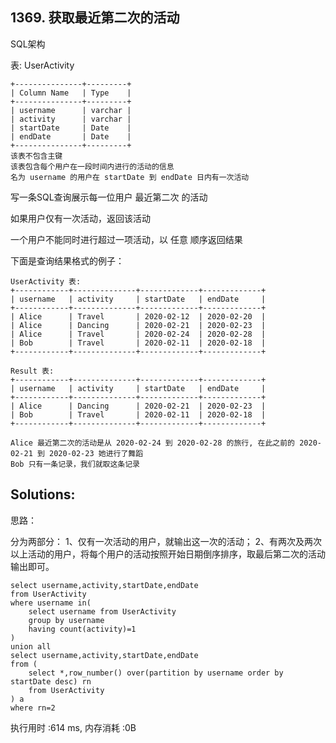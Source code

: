 ## 1369. 获取最近第二次的活动
SQL架构

表: UserActivity
```
+---------------+---------+
| Column Name   | Type    |
+---------------+---------+
| username      | varchar |
| activity      | varchar |
| startDate     | Date    |
| endDate       | Date    |
+---------------+---------+
该表不包含主键
该表包含每个用户在一段时间内进行的活动的信息
名为 username 的用户在 startDate 到 endDate 日内有一次活动
```
 

写一条SQL查询展示每一位用户 最近第二次 的活动

如果用户仅有一次活动，返回该活动

一个用户不能同时进行超过一项活动，以 任意 顺序返回结果

下面是查询结果格式的例子：
```
UserActivity 表:
+------------+--------------+-------------+-------------+
| username   | activity     | startDate   | endDate     |
+------------+--------------+-------------+-------------+
| Alice      | Travel       | 2020-02-12  | 2020-02-20  |
| Alice      | Dancing      | 2020-02-21  | 2020-02-23  |
| Alice      | Travel       | 2020-02-24  | 2020-02-28  |
| Bob        | Travel       | 2020-02-11  | 2020-02-18  |
+------------+--------------+-------------+-------------+

Result 表:
+------------+--------------+-------------+-------------+
| username   | activity     | startDate   | endDate     |
+------------+--------------+-------------+-------------+
| Alice      | Dancing      | 2020-02-21  | 2020-02-23  |
| Bob        | Travel       | 2020-02-11  | 2020-02-18  |
+------------+--------------+-------------+-------------+

Alice 最近第二次的活动是从 2020-02-24 到 2020-02-28 的旅行, 在此之前的 2020-02-21 到 2020-02-23 她进行了舞蹈
Bob 只有一条记录，我们就取这条记录
```


## Solutions:
思路：

分为两部分：
1、仅有一次活动的用户，就输出这一次的活动；
2、有两次及两次以上活动的用户，将每个用户的活动按照开始日期倒序排序，取最后第二次的活动输出即可。
```
select username,activity,startDate,endDate 
from UserActivity 
where username in(
    select username from UserActivity
    group by username
    having count(activity)=1
)
union all
select username,activity,startDate,endDate 
from (
    select *,row_number() over(partition by username order by startDate desc) rn
    from UserActivity
) a
where rn=2
```
执行用时 :614 ms, 内存消耗 :0B
